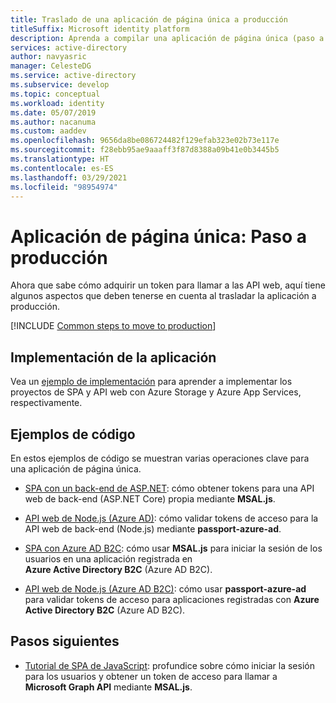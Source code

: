 ```yaml
---
title: Traslado de una aplicación de página única a producción
titleSuffix: Microsoft identity platform
description: Aprenda a compilar una aplicación de página única (paso a producción)
services: active-directory
author: navyasric
manager: CelesteDG
ms.service: active-directory
ms.subservice: develop
ms.topic: conceptual
ms.workload: identity
ms.date: 05/07/2019
ms.author: nacanuma
ms.custom: aaddev
ms.openlocfilehash: 9656da8be086724482f129efab323e02b73e117e
ms.sourcegitcommit: f28ebb95ae9aaaff3f87d8388a09b41e0b3445b5
ms.translationtype: HT
ms.contentlocale: es-ES
ms.lasthandoff: 03/29/2021
ms.locfileid: "98954974"
---
```

# <a name="single-page-application-move-to-production"></a>Aplicación de página única: Paso a producción

Ahora que sabe cómo adquirir un token para llamar a las API web, aquí tiene algunos aspectos que deben tenerse en cuenta al trasladar la aplicación a producción.

[!INCLUDE [Common steps to move to production](../../../includes/active-directory-develop-scenarios-production.md)]

## <a name="deploy-your-app"></a>Implementación de la aplicación

Vea un [ejemplo de implementación](https://github.com/Azure-Samples/ms-identity-javascript-angular-spa-aspnet-webapi-multitenant/tree/master/Chapter3) para aprender a implementar los proyectos de SPA y API web con Azure Storage y Azure App Services, respectivamente. 

## <a name="code-samples"></a>Ejemplos de código

En estos ejemplos de código se muestran varias operaciones clave para una aplicación de página única.
- [SPA con un back-end de ASP.NET](https://github.com/Azure-Samples/ms-identity-javascript-angular-spa-aspnetcore-webapi): cómo obtener tokens para una API web de back-end (ASP.NET Core) propia mediante **MSAL.js**.

- [API web de Node.js (Azure AD)](https://github.com/Azure-Samples/active-directory-javascript-nodejs-webapi-v2): cómo validar tokens de acceso para la API web de back-end (Node.js) mediante **passport-azure-ad**.

- [SPA con Azure AD B2C](https://github.com/Azure-Samples/active-directory-b2c-javascript-msal-singlepageapp): cómo usar **MSAL.js** para iniciar la sesión de los usuarios en una aplicación registrada en **Azure Active Directory B2C** (Azure AD B2C).

- [API web de Node.js (Azure AD B2C)](https://github.com/Azure-Samples/active-directory-b2c-javascript-nodejs-webapi): cómo usar **passport-azure-ad** para validar tokens de acceso para aplicaciones registradas con **Azure Active Directory B2C** (Azure AD B2C).

## <a name="next-steps"></a>Pasos siguientes

- [Tutorial de SPA de JavaScript](./tutorial-v2-javascript-spa.md): profundice sobre cómo iniciar la sesión para los usuarios y obtener un token de acceso para llamar a **Microsoft Graph API** mediante **MSAL.js**.